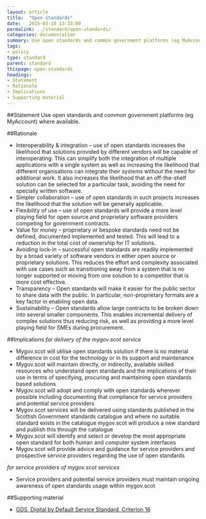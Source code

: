 ```yaml
---
layout: article
title:  "Open standards"
date:   2015-03-10 13:33:00
permalink: ../standard/open-standards/ 
categories: documentation
summary: Use open standards and common government platforms (eg MyAccount) where available.
tags: 
- policy
type: standard
parent: standard
thispage: open-standards
headings:
- Statement
- Rationale
- Implications
- Supporting material
---
```


##Statement
Use open standards and common government platforms (eg MyAccount) where available.

##Rationale
* Interoperability & integration – use of open standards increases the likelihood that solutions provided by different vendors will be capable of interoperating. This can simplify both the integration of multiple applications with a single system as well as increasing the likelihood that different organisations can integrate their systems without the need for additional work. It also increases the likelihood that an off-the-shelf solution can be selected for a particular task, avoiding the need for specially written software.  
* Simpler collaboration – use of open standards in such projects increases the likelihood that the solution will be generally applicable.
* Flexibility of use – use of open standards will provide a more level playing field for open source and proprietary software providers competing for government contracts.
* Value for money – proprietary or bespoke standards need not be defined, documented implemented and tested. This will lead to a reduction in the total cost of ownership for IT solutions.
* Avoiding lock-in – successful open standards are readily implemented by a broad variety of software vendors in either open source or proprietary solutions. This reduces the effort and complexity associated with use cases such as transitioning away from a system that is no longer supported or moving from one solution to a competitor that is more cost effective.
* Transparency – Open standards will make it easier for the public sector to share data with the public. In particular, non-proprietary formats are a key factor in enabling open data.
* Sustainability – Open standards allow large contracts to be broken down into several smaller components. This enables incremental delivery of complex solutions thus reducing risk, as well as providing a more level playing field for SMEs during procurement.

##Implications
*for delivery of the mygov.scot service*
* Mygov.scot will utilise open standards solution if there is no material difference in cost for the technology or in its support and maintenance
* Mygov.scot will maintain directly, or indirectly, available skilled resources who understand open standards and the implications of their use in terms of specifying, procuring and maintaining open standards based solutions
* Mygov.scot will adopt and comply with open standards wherever possible including documenting that compliance for service providers and potential service providers
* Mygov.scot services will be delivered using standards published in the Scottish Government standards catalogue and where no suitable standard exists in the catalogue mygov.scot will produce a new standard and publish this through the catalogue
* Mygov.scot will identify and select or develop the most appropriate open standard for both human and computer system interfaces
* Mygov.scot will provide advice and guidance for service providers and prospective service providers regarding the use of open standards

*for service providers of mygov.scot services*
* Service providers and potential service providers must maintain ongoing awareness of open standards usage within mygov.scot 

##Supporting material
- [GDS, Digital by Default Service Standard, Criterion 16](https://www.gov.uk/service-manual/digital-by-default#criterion-16)
